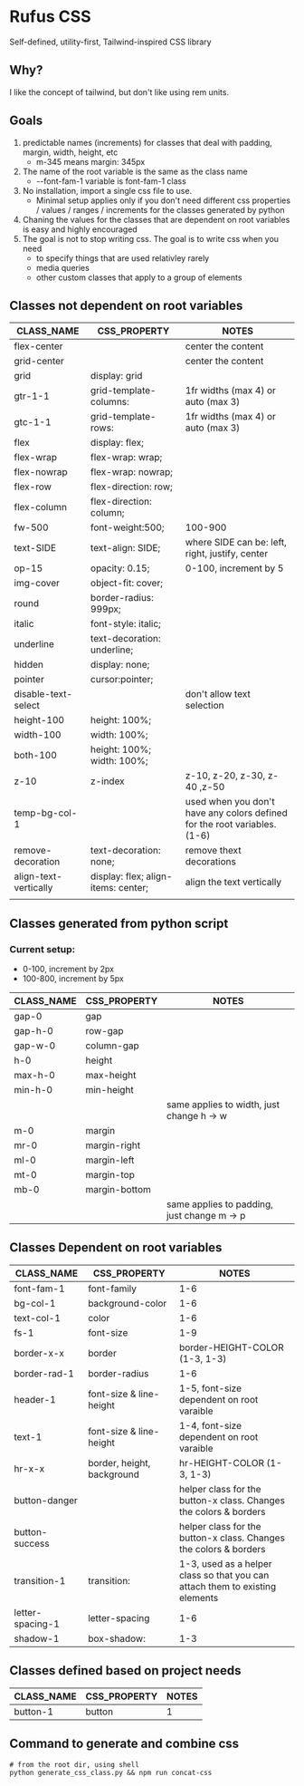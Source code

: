 # Rufus CSS

Self-defined, utility-first, Tailwind-inspired CSS library

## Why?

I like the concept of tailwind, but don't like using rem units.

## Goals

1. predictable names (increments) for classes that deal with padding, margin, width, height, etc
   - m-345 means margin: 345px
2. The name of the root variable is the same as the class name
   - --font-fam-1 variable is font-fam-1 class
3. No installation, import a single css file to use.
   - Minimal setup applies only if you don't need different css properties / values / ranges / increments for the classes generated by python
4. Chaning the values for the classes that are dependent on root variables is easy and highly encouraged
5. The goal is not to stop writing css. The goal is to write css when you need
   - to specify things that are used relativley rarely
   - media queries
   - other custom classes that apply to a group of elements

## Classes not dependent on root variables

| CLASS_NAME            | CSS_PROPERTY                        | NOTES                                                                     |
| --------------------- | ----------------------------------- | ------------------------------------------------------------------------- |
| flex-center           |                                     | center the content                                                        |
| grid-center           |                                     | center the content                                                        |
| grid                  | display: grid                       |                                                                           |
| gtr-1-1               | grid-template-columns:              | 1fr widths (max 4) or auto (max 3)                                        |
| gtc-1-1               | grid-template-rows:                 | 1fr widths (max 4) or auto (max 3)                                        |
| flex                  | display: flex;                      |                                                                           |
| flex-wrap             | flex-wrap: wrap;                    |                                                                           |
| flex-nowrap           | flex-wrap: nowrap;                  |                                                                           |
| flex-row              | flex-direction: row;                |                                                                           |
| flex-column           | flex-direction: column;             |                                                                           |
| fw-500                | font-weight:500;                    | 100-900                                                                   |
| text-SIDE             | text-align: SIDE;                   | where SIDE can be: left, right, justify, center                           |
| op-15                 | opacity: 0.15;                      | 0-100, increment by 5                                                     |
| img-cover             | object-fit: cover;                  |                                                                           |
| round                 | border-radius: 999px;               |                                                                           |
| italic                | font-style: italic;                 |                                                                           |
| underline             | text-decoration: underline;         |                                                                           |
| hidden                | display: none;                      |                                                                           |
| pointer               | cursor:pointer;                     |                                                                           |
| disable-text-select   |                                     | don't allow text selection                                                |
| height-100            | height: 100%;                       |                                                                           |
| width-100             | width: 100%;                        |                                                                           |
| both-100              | height: 100%; width: 100%;          |                                                                           |
| z-10                  | z-index                             | z-10, z-20, z-30, z-40 ,z-50                                              |
| temp-bg-col-1         |                                     | used when you don't have any colors defined for the root variables. (1-6) |
| remove-decoration     | text-decoration: none;              | remove thext decorations                                                  |
| align-text-vertically | display: flex; align-items: center; | align the text vertically                                                 |
|                       |                                     |                                                                           |

## Classes generated from python script

### Current setup:

- 0-100, increment by 2px
- 100-800, increment by 5px

| CLASS_NAME | CSS_PROPERTY  | NOTES                                       |
| ---------- | ------------- | ------------------------------------------- |
| gap-0      | gap           |                                             |
| gap-h-0    | row-gap       |                                             |
| gap-w-0    | column-gap    |                                             |
| h-0        | height        |                                             |
| max-h-0    | max-height    |                                             |
| min-h-0    | min-height    |                                             |
|            |               | same applies to width, just change h -> w   |
| m-0        | margin        |                                             |
| mr-0       | margin-right  |                                             |
| ml-0       | margin-left   |                                             |
| mt-0       | margin-top    |                                             |
| mb-0       | margin-bottom |                                             |
|            |               | same applies to padding, just change m -> p |

## Classes Dependent on root variables

| CLASS_NAME       | CSS_PROPERTY               | NOTES                                                                        |
| ---------------- | -------------------------- | ---------------------------------------------------------------------------- |
| font-fam-1       | font-family                | 1-6                                                                          |
| bg-col-1         | background-color           | 1-6                                                                          |
| text-col-1       | color                      | 1-6                                                                          |
| fs-1             | font-size                  | 1-9                                                                          |
| border-x-x       | border                     | border-HEIGHT-COLOR (1-3, 1-3)                                               |
| border-rad-1     | border-radius              | 1-6                                                                          |
| header-1         | font-size & line-height    | 1-5, font-size dependent on root varaible                                    |
| text-1           | font-size & line-height    | 1-4, font-size dependent on root varaible                                    |
| hr-x-x           | border, height, background | hr-HEIGHT-COLOR (1-3, 1-3)                                                   |
| button-danger    |                            | helper class for the button-x class. Changes the colors & borders            |
| button-success   |                            | helper class for the button-x class. Changes the colors & borders            |
| transition-1     | transition:                | 1-3, used as a helper class so that you can attach them to existing elements |
| letter-spacing-1 | letter-spacing             | 1-6                                                                          |
| shadow-1         | box-shadow:                | 1-3                                                                          |

## Classes defined based on project needs

| CLASS_NAME | CSS_PROPERTY | NOTES |
| ---------- | ------------ | ----- |
| button-1   | button       | 1     |

## Command to generate and combine css

    # from the root dir, using shell
    python generate_css_class.py && npm run concat-css
